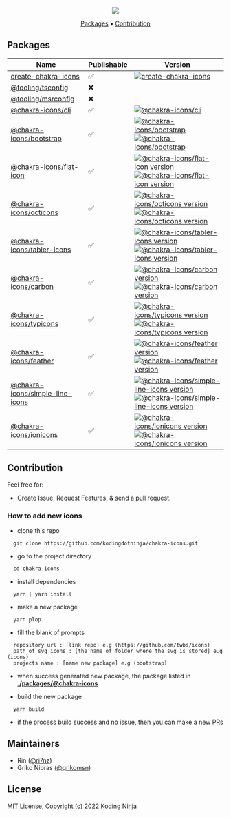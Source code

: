 <!-- markdownlint-disable MD033 MD036 MD041 -->
<p align="center">
  <img src="https://raw.githubusercontent.com/kodingdotninja/create-chakra-icons/main/.github/docs/chakra-icons.png" /> 
  <br />
</p>

<p align="center">
  <a href="#packages">Packages</a> • 
  <a href="#contribution">Contribution</a>
</p>

## Packages

<!-- prettier-ignore-start -->
| Name                                                                                                                                 | Publishable | Version                                                                                                                                                                                                                                                                                                                                                                                                                                                                                                                              |
| --------------------------------------------------------------------------------------------------------------------                 | ----------- | -------------------------------------------------------------------------------------------------------------------------------                                                                                                                                                                                                                                                                                                                                                                                                      |
| [create-chakra-icons](https://github.com/kodingdotninja/chakra-icons/tree/main/packages/create-chakra-icons)                         | ✅          | [![create-chakra-icons](https://badgen.net/npm/v/create-chakra-icons?color=green)](https://www.npmjs.com/package/create-chakra-icons)                                                                                                                                                                                                                                                                                                                                                                                                |
| [@tooling/tsconfig](https://github.com/kodingdotninja/chakra-icons/tree/main/tooling/ts.conf)                                        | ❌          |                                                                                                                                                                                                                                                                                                                                                                                                                                                                                                                                      |
| [@tooling/msrconfig](https://github.com/kodingdotninja/chakra-icons/tree/main/tooling/msr.conf)                                      | ❌          |                                                                                                                                                                                                                                                                                                                                                                                                                                                                                                                                      |
| [@chakra-icons/cli](https://github.com/kodingdotninja/chakra-icons/tree/main/tooling/cli)                                            | ✅          | [![@chakra-icons/cli](https://badgen.net/npm/v/@chakra-icons/cli?color=green)](https://www.npmjs.com/package/@chakra-icons/cli)                                                                                                                                                                                                                                                                                                                                                                                                      |
| [@chakra-icons/bootstrap](https://github.com/kodingdotninja/chakra-icons/tree/main/packages/@chakra-icons/bootstrap)                 | ✅          | [![@chakra-icons/bootstrap](https://badgen.net/npm/v/@chakra-icons/bootstrap?color=green)](https://www.npmjs.com/package/@chakra-icons/bootstrap)                                 [![@chakra-icons/bootstrap](https://badgen.net/bundlephobia/tree-shaking/@chakra-icons/bootstrap?color=blue)](https://bundlephobia.com/package/@chakra-icons/bootstrap)                                                                                                                                                                            |
| [@chakra-icons/flat-icon](https://github.com/kodingdotninja/chakra-icons/tree/main/packages/@chakra-icons/flat-icon)                 | ✅          | [![@chakra-icons/flat-icon version](https://badgen.net/npm/v/@chakra-icons/flat-icon?color=green)](https://www.npmjs.com/package/@chakra-icons/flat-icon)                         [![@chakra-icons/flat-icon version](https://badgen.net/bundlephobia/tree-shaking/@chakra-icons/flat-icon?color=blue)](https://bundlephobia.com/package/@chakra-icons/flat-icon)                                                                                                                                                                    |
| [@chakra-icons/octicons](https://github.com/kodingdotninja/chakra-icons/tree/main/packages/@chakra-icons/octicons)                   | ✅          | [![@chakra-icons/octicons version](https://badgen.net/npm/v/@chakra-icons/octicons?color=green)](https://www.npmjs.com/package/@chakra-icons/octicons)                            [![@chakra-icons/octicons version](https://badgen.net/bundlephobia/tree-shaking/@chakra-icons/octicons?color=blue)](https://bundlephobia.com/package/@chakra-icons/octicons)                                                                                                                                                                       |
| [@chakra-icons/tabler-icons](https://github.com/kodingdotninja/chakra-icons/tree/main/packages/@chakra-icons/tabler-icons)           | ✅          | [![@chakra-icons/tabler-icons version](https://badgen.net/npm/v/@chakra-icons/tabler-icons?color=green)](https://www.npmjs.com/package/@chakra-icons/tabler-icons)                [![@chakra-icons/tabler-icons version](https://badgen.net/bundlephobia/tree-shaking/@chakra-icons/tabler-icons?color=blue)](https://bundlephobia.com/package/@chakra-icons/tabler-icons)                                                                                                                                                           |
| [@chakra-icons/carbon](https://github.com/kodingdotninja/chakra-icons/tree/main/packages/@chakra-icons/carbon)                       | ✅          | [![@chakra-icons/carbon version](https://badgen.net/npm/v/@chakra-icons/carbon?color=green)](https://www.npmjs.com/package/@chakra-icons/carbon)                                  [![@chakra-icons/carbon version](https://badgen.net/bundlephobia/tree-shaking/@chakra-icons/carbon?color=blue)](https://bundlephobia.com/package/@chakra-icons/carbon)                                                                                                                                                                             |
| [@chakra-icons/typicons](https://github.com/kodingdotninja/chakra-icons/tree/main/packages/@chakra-icons/typicons)                   | ✅          | [![@chakra-icons/typicons version](https://badgen.net/npm/v/@chakra-icons/typicons?color=green)](https://www.npmjs.com/package/@chakra-icons/typicons)                            [![@chakra-icons/typicons version](https://badgen.net/bundlephobia/tree-shaking/@chakra-icons/typicons?color=blue)](https://bundlephobia.com/package/@chakra-icons/typicons)                                                                                                                                                                       |
| [@chakra-icons/feather](https://github.com/kodingdotninja/chakra-icons/tree/main/packages/@chakra-icons/feather)                     | ✅          | [![@chakra-icons/feather version](https://badgen.net/npm/v/@chakra-icons/feather?color=green)](https://www.npmjs.com/package/@chakra-icons/feather)                               [![@chakra-icons/feather version](https://badgen.net/bundlephobia/tree-shaking/@chakra-icons/feather?color=blue)](https://bundlephobia.com/package/@chakra-icons/feather)                                                                                                                                                                          |
| [@chakra-icons/simple-line-icons](https://github.com/kodingdotninja/chakra-icons/tree/main/packages/@chakra-icons/simple-line-icons) | ✅          | [![@chakra-icons/simple-line-icons version](https://badgen.net/npm/v/@chakra-icons/simple-line-icons?color=green)](https://www.npmjs.com/package/@chakra-icons/simple-line-icons) [![@chakra-icons/simple-line-icons version](https://badgen.net/bundlephobia/tree-shaking/@chakra-icons/simple-line-icons?color=blue)](https://bundlephobia.com/package/@chakra-icons/simple-line-icons)                                                                                                                                            |
| [@chakra-icons/ionicons](https://github.com/kodingdotninja/chakra-icons/tree/main/packages/@chakra-icons/ionicons)                   | ✅          | [![@chakra-icons/ionicons version](https://badgen.net/npm/v/@chakra-icons/ionicons?color=green)](https://www.npmjs.com/package/@chakra-icons/ionicons)                            [![@chakra-icons/ionicons version](https://badgen.net/bundlephobia/tree-shaking/@chakra-icons/ionicons?color=blue)](https://bundlephobia.com/package/@chakra-icons/ionicons)                                                                                                                                                                       |
<!-- APPEND_CHAKRA_ICONS_HERE -->
<!-- prettier-ignore-end -->

## Contribution

Feel free for:

- Create Issue, Request Features, & send a pull request.

### How to add new icons

- clone this repo

```
  git clone https://github.com/kodingdotninja/chakra-icons.git
```

- go to the project directory

```
  cd chakra-icons
```

- install dependencies

```
  yarn | yarn install
```

- make a new package

```
  yarn plop
```

- fill the blank of prompts

```
  repository url : [link repo] e.g (https://github.com/twbs/icons)
  path of svg icons : [the name of folder where the svg is stored] e.g (icons)
  projects name : [name new package] e.g (bootstrap)
```

- when success generated new package, the package listed in [**./packages/@chakra-icons**](https://github.com/kodingdotninja/chakra-icons/tree/main/packages/@chakra-icons)

- build the new package

```
  yarn build
```

- if the process build success and no issue, then you can make a new [PRs](https://github.com/kodingdotninja/chakra-icons/compare)

## Maintainers

- Rin ([@ri7nz](https://github.com/ri7nz))
- Griko Nibras ([@grikomsn](https://github.com/grikomsn))

## License

[MIT License, Copyright (c) 2022 Koding Ninja](./LICENSE)
